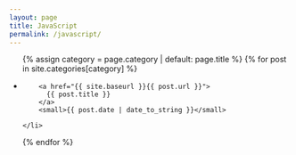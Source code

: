 ```yaml
---
layout: page
title: JavaScript
permalink: /javascript/
---
```


<ul class="post-list">
  
  {% assign category = page.category | default: page.title %}
  {% for post in site.categories[category] %}
    <li>
      
        <a href="{{ site.baseurl }}{{ post.url }}">
          {{ post.title }}
        </a>
        <small>{{ post.date | date_to_string }}</small>
      
    </li>
  {% endfor %}
  
</ul>